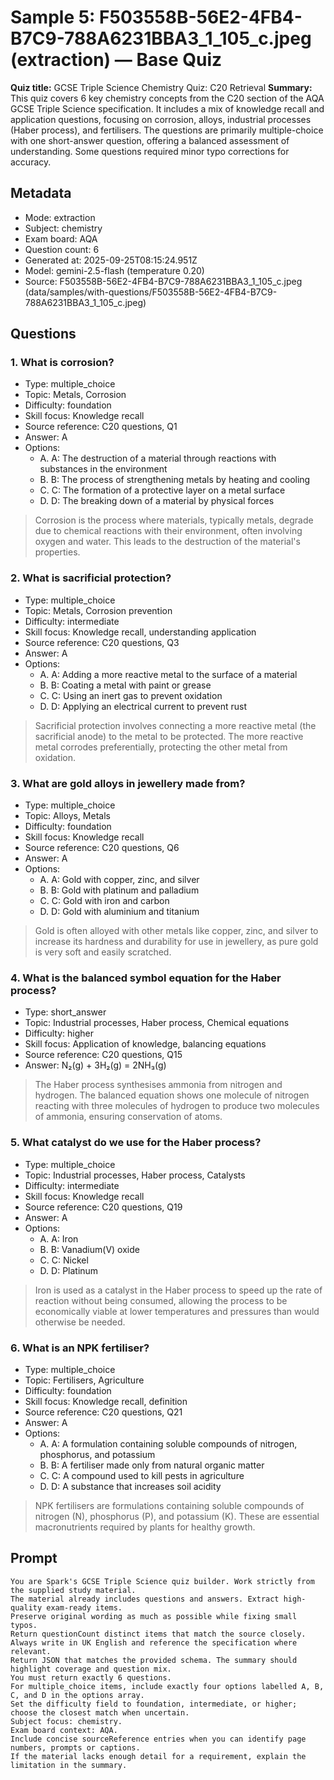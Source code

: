 # Sample 5: F503558B-56E2-4FB4-B7C9-788A6231BBA3_1_105_c.jpeg (extraction) — Base Quiz

**Quiz title:** GCSE Triple Science Chemistry Quiz: C20 Retrieval
**Summary:** This quiz covers 6 key chemistry concepts from the C20 section of the AQA GCSE Triple Science specification. It includes a mix of knowledge recall and application questions, focusing on corrosion, alloys, industrial processes (Haber process), and fertilisers. The questions are primarily multiple-choice with one short-answer question, offering a balanced assessment of understanding. Some questions required minor typo corrections for accuracy.

## Metadata

- Mode: extraction
- Subject: chemistry
- Exam board: AQA
- Question count: 6
- Generated at: 2025-09-25T08:15:24.951Z
- Model: gemini-2.5-flash (temperature 0.20)
- Source: F503558B-56E2-4FB4-B7C9-788A6231BBA3_1_105_c.jpeg (data/samples/with-questions/F503558B-56E2-4FB4-B7C9-788A6231BBA3_1_105_c.jpeg)

## Questions

### 1. What is corrosion?

- Type: multiple_choice
- Topic: Metals, Corrosion
- Difficulty: foundation
- Skill focus: Knowledge recall
- Source reference: C20 questions, Q1
- Answer: A
- Options:
  - A. A: The destruction of a material through reactions with substances in the environment
  - B. B: The process of strengthening metals by heating and cooling
  - C. C: The formation of a protective layer on a metal surface
  - D. D: The breaking down of a material by physical forces

> Corrosion is the process where materials, typically metals, degrade due to chemical reactions with their environment, often involving oxygen and water. This leads to the destruction of the material's properties.

### 2. What is sacrificial protection?

- Type: multiple_choice
- Topic: Metals, Corrosion prevention
- Difficulty: intermediate
- Skill focus: Knowledge recall, understanding application
- Source reference: C20 questions, Q3
- Answer: A
- Options:
  - A. A: Adding a more reactive metal to the surface of a material
  - B. B: Coating a metal with paint or grease
  - C. C: Using an inert gas to prevent oxidation
  - D. D: Applying an electrical current to prevent rust

> Sacrificial protection involves connecting a more reactive metal (the sacrificial anode) to the metal to be protected. The more reactive metal corrodes preferentially, protecting the other metal from oxidation.

### 3. What are gold alloys in jewellery made from?

- Type: multiple_choice
- Topic: Alloys, Metals
- Difficulty: foundation
- Skill focus: Knowledge recall
- Source reference: C20 questions, Q6
- Answer: A
- Options:
  - A. A: Gold with copper, zinc, and silver
  - B. B: Gold with platinum and palladium
  - C. C: Gold with iron and carbon
  - D. D: Gold with aluminium and titanium

> Gold is often alloyed with other metals like copper, zinc, and silver to increase its hardness and durability for use in jewellery, as pure gold is very soft and easily scratched.

### 4. What is the balanced symbol equation for the Haber process?

- Type: short_answer
- Topic: Industrial processes, Haber process, Chemical equations
- Difficulty: higher
- Skill focus: Application of knowledge, balancing equations
- Source reference: C20 questions, Q15
- Answer: N₂(g) + 3H₂(g) = 2NH₃(g)

> The Haber process synthesises ammonia from nitrogen and hydrogen. The balanced equation shows one molecule of nitrogen reacting with three molecules of hydrogen to produce two molecules of ammonia, ensuring conservation of atoms.

### 5. What catalyst do we use for the Haber process?

- Type: multiple_choice
- Topic: Industrial processes, Haber process, Catalysts
- Difficulty: intermediate
- Skill focus: Knowledge recall
- Source reference: C20 questions, Q19
- Answer: A
- Options:
  - A. A: Iron
  - B. B: Vanadium(V) oxide
  - C. C: Nickel
  - D. D: Platinum

> Iron is used as a catalyst in the Haber process to speed up the rate of reaction without being consumed, allowing the process to be economically viable at lower temperatures and pressures than would otherwise be needed.

### 6. What is an NPK fertiliser?

- Type: multiple_choice
- Topic: Fertilisers, Agriculture
- Difficulty: foundation
- Skill focus: Knowledge recall, definition
- Source reference: C20 questions, Q21
- Answer: A
- Options:
  - A. A: A formulation containing soluble compounds of nitrogen, phosphorus, and potassium
  - B. B: A fertiliser made only from natural organic matter
  - C. C: A compound used to kill pests in agriculture
  - D. D: A substance that increases soil acidity

> NPK fertilisers are formulations containing soluble compounds of nitrogen (N), phosphorus (P), and potassium (K). These are essential macronutrients required by plants for healthy growth.

## Prompt

```
You are Spark's GCSE Triple Science quiz builder. Work strictly from the supplied study material.
The material already includes questions and answers. Extract high-quality exam-ready items.
Preserve original wording as much as possible while fixing small typos.
Return questionCount distinct items that match the source closely.
Always write in UK English and reference the specification where relevant.
Return JSON that matches the provided schema. The summary should highlight coverage and question mix.
You must return exactly 6 questions.
For multiple_choice items, include exactly four options labelled A, B, C, and D in the options array.
Set the difficulty field to foundation, intermediate, or higher; choose the closest match when uncertain.
Subject focus: chemistry.
Exam board context: AQA.
Include concise sourceReference entries when you can identify page numbers, prompts or captions.
If the material lacks enough detail for a requirement, explain the limitation in the summary.
```
